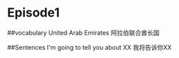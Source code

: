 # Episode1
##vocabulary
United Arab Emirates 阿拉伯联合酋长国

##Sentences
I'm going to tell you about XX 我将告诉你XX

